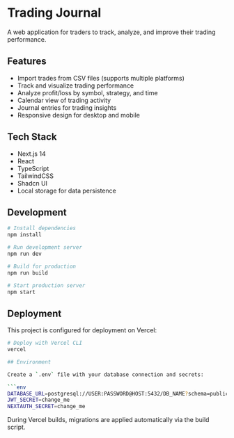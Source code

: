 # Trading Journal

A web application for traders to track, analyze, and improve their trading performance.

## Features

- Import trades from CSV files (supports multiple platforms)
- Track and visualize trading performance
- Analyze profit/loss by symbol, strategy, and time
- Calendar view of trading activity
- Journal entries for trading insights
- Responsive design for desktop and mobile

## Tech Stack

- Next.js 14
- React
- TypeScript
- TailwindCSS
- Shadcn UI
- Local storage for data persistence

## Development

```bash
# Install dependencies
npm install

# Run development server
npm run dev

# Build for production
npm run build

# Start production server
npm start
```

## Deployment

This project is configured for deployment on Vercel:

```bash
# Deploy with Vercel CLI
vercel

## Environment

Create a `.env` file with your database connection and secrets:

```env
DATABASE_URL=postgresql://USER:PASSWORD@HOST:5432/DB_NAME?schema=public
JWT_SECRET=change_me
NEXTAUTH_SECRET=change_me
```

During Vercel builds, migrations are applied automatically via the build script.
``` 
